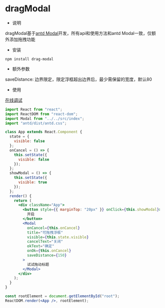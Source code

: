 # dragModal
- 说明  

dragModal基于[antd Modal](https://ant.design/components/modal-cn/)开发，所有api和使用方法和antd Modal一致，仅额外添加拖拽功能

- 安装

```
npm install drag-modal
```

- 额外参数

saveDistance: 边界限定，限定浮框超出边界后，最少需保留的宽度，默认80

- 使用

[在线调试](https://codesandbox.io/s/7mr6okqm26)

``` jsx
import React from "react";
import ReactDOM from "react-dom";
import Modal from "../../src/index";
import "antd/dist/antd.css";

class App extends React.Component {
  state = {
    visible: false
  };
  onCancel = () => {
    this.setState({
      visible: false
    });
  };
  showModal = () => {
    this.setState({
      visible: true
    });
  };
  render() {
    return (
      <div className="App">
        <button style={{ marginTop: "20px" }} onClick={this.showModal}>
          开启
        </button>
        <Modal
          onCancel={this.onCancel}
          title="可拖拽浮框"
          visible={this.state.visible}
          cancelText="关闭"
          okText="确定"
          onOk={this.onCancel}
          saveDistance={150}
        >
          试试拖动标题
        </Modal>
      </div>
    );
  }
}

const rootElement = document.getElementById("root");
ReactDOM.render(<App />, rootElement);
```

